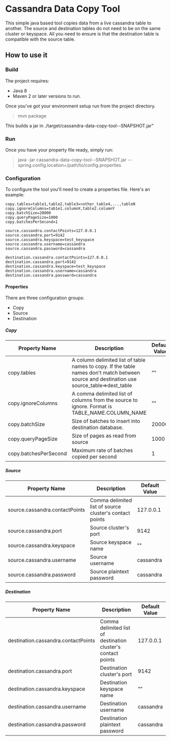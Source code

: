 # Cassandra Data Copy Tool
This simple java based tool copies data from a live cassandra table to another. The source and destination tables do not need to be on the same cluster or keyspace. All you need to ensure is that the destination table is compatible with the source table. 

## How to use it

### Build

The project requires:

* Java 8
* Maven 2 or later versions to run. 

Once you've got your environment setup run from the project directory.

> mvn package

This builds a jar in ./target/cassandra-data-copy-tool-<VERSION>-SNAPSHOT.jar"

### Run

Once you have your property file ready, simply run:

> java -jar cassandra-data-copy-tool-<VERSION>-SNAPSHOT.jar --spring.config.location=/path/to/config.properties

### Configuration

To configure the tool you'll need to create a properties file. Here's an example:

```
copy.tables=table1,table2,table3=>other_table4,...,tableN
copy.ignoreColumns=tab1e1.columnX,table2.columnY
copy.batchSize=20000
copy.queryPageSize=1000
copy.batchesPerSecond=1

source.cassandra.contactPoints=127.0.0.1
source.cassandra.port=9142
source.cassandra.keyspace=test_keyspace
source.cassandra.username=cassandra
source.cassandra.password=cassandra

destination.cassandra.contactPoints=127.0.0.1
destination.cassandra.port=9142
destination.cassandra.keyspace=test_keyspace
destination.cassandra.username=cassandra
destination.cassandra.password=cassandra
```

#### Properties

There are three configuration groups:

* Copy
* Source
* Destination

##### Copy

Property Name | Description | Default Value 
------------ | ------------- | -------------
copy.tables | A column delimited list of table names to copy. If the table names don't match between source and destination use source_table=>dest_table | ""  
copy.ignoreColumns | A comma delimited list of columns from the source to ignore. Format is TABLE_NAME.COLUMN_NAME | ""
copy.batchSize | Size of batches to insert into destination database. | 20000
copy.queryPageSize | Size of pages as read from source | 1000
copy.batchesPerSecond | Maximum rate of batches copied per second | 1

##### Source

Property Name | Description | Default Value 
------------ | ------------- | -------------
source.cassandra.contactPoints | Comma delimited list of source cluster's contact points | 127.0.0.1
source.cassandra.port | Source cluster's port | 9142
source.cassandra.keyspace | Source keyspace name | ""
source.cassandra.username | Source username | cassandra
source.cassandra.password | Source plaintext password | cassandra

##### Destination

Property Name | Description | Default Value 
------------ | ------------- | -------------
destination.cassandra.contactPoints | Comma delimited list of destination cluster's contact points | 127.0.0.1
destination.cassandra.port | Destination cluster's port | 9142
destination.cassandra.keyspace | Destination keyspace name | ""
destination.cassandra.username | Destination username | cassandra
destination.cassandra.password | Destination plaintext password | cassandra

